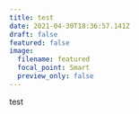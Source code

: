 ```yaml
---
title: test
date: 2021-04-30T18:36:57.141Z
draft: false
featured: false
image:
  filename: featured
  focal_point: Smart
  preview_only: false
---
```

test